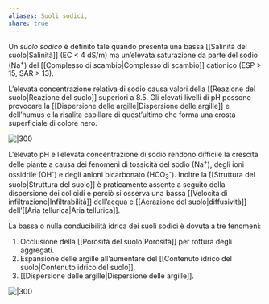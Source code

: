 ```yaml
---
aliases: Suoli sodici,
share: true
---
```

Un *suolo sodico* è definito tale quando presenta una bassa [[Salinità del suolo|Salinità]] (EC < 4 dS/m) ma un’elevata saturazione da parte del sodio (Na<sup>+</sup>) del [[Complesso di scambio|Complesso di scambio]] cationico (ESP > 15, SAR > 13).

L’elevata concentrazione relativa di sodio causa valori della [[Reazione del suolo|Reazione del suolo]] superiori a 8.5.
Gli elevati livelli di pH possono provocare la [[Dispersione delle argille|Dispersione delle argille]] e dell’humus e la risalita capillare di quest’ultimo che forma una crosta superficiale di colore nero.

![|300](d08262648df7f09021e3225d6ab9872b_MD5%201.png)

L’elevato pH e l’elevata concentrazione di sodio rendono difficile la crescita delle piante a causa dei fenomeni di tossicità del sodio (Na<sup>+</sup>), degli ioni ossidrile (OH<sup>-</sup>) e degli anioni bicarbonato (HCO<sub>3</sub><sup>-</sup>).
Inoltre la [[Struttura del suolo|Struttura del suolo]] è praticamente assente a seguito della dispersione dei colloidi e perciò si osserva una bassa [[Velocità di infiltrazione|Infiltrabilità]] dell’acqua e [[Aerazione del suolo|diffusività]] dell’[[Aria tellurica|Aria tellurica]].

La bassa o nulla conducibilità idrica dei suoli sodici è dovuta a tre fenomeni:
1. Occlusione della [[Porosità del suolo|Porosità]] per rottura degli aggregati.
2. Espansione delle argille all’aumentare del [[Contenuto idrico del suolo|Contenuto idrico del suolo]].
3. [[Dispersione delle argille|Dispersione delle argille]].

![|300](ade70f41d0b02a8ddf7325f235817e14_MD5%201.png)